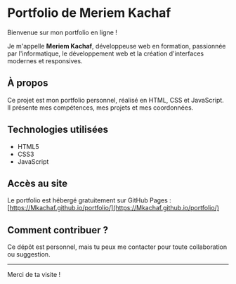 # Portfolio de Meriem Kachaf

Bienvenue sur mon portfolio en ligne !  

Je m'appelle **Meriem Kachaf**, développeuse web en formation, passionnée par l'informatique, le développement web et la création d'interfaces modernes et responsives.

## À propos

Ce projet est mon portfolio personnel, réalisé en HTML, CSS et JavaScript. Il présente mes compétences, mes projets et mes coordonnées.

## Technologies utilisées

- HTML5
- CSS3
- JavaScript

## Accès au site

Le portfolio est hébergé gratuitement sur GitHub Pages :  
[https://Mkachaf.github.io/portfolio/](https://Mkachaf.github.io/portfolio/)  

## Comment contribuer ?

Ce dépôt est personnel, mais tu peux me contacter pour toute collaboration ou suggestion.

---

Merci de ta visite !
